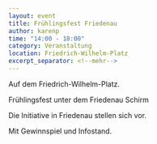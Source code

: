 ```yaml
---
layout: event
title: Frühlingsfest Friedenau
author: karenp
time: "14:00 - 18:00"
category: Veranstaltung
location: Friedrich-Wilhelm-Platz
excerpt_separator: <!--mehr-->
---
```


Auf dem Friedrich-Wilhelm-Platz.
<!--mehr-->
Frühlingsfest unter dem Friedenau Schirm

Die Initiative in Friedenau stellen sich vor.

Mit Gewinnspiel und Infostand.
